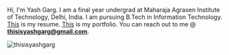 Hi, I'm Yash Garg. I am a final year undergrad at Maharaja Agrasen Institute of Technology, Delhi, India. I am pursuing B.Tech in Information Technology. [This](https://drive.google.com/file/d/1D4g6j607Ihd8L25YEEIDulb5azj0gCKy/view?usp=sharing) is my resume. [This](https://thisisyashgarg.netlify.app/) is my portfolio. You can reach out to me @ **thisisyashgarg@gmail.com**.
<p><img align="center" src="https://github-readme-streak-stats.herokuapp.com/?user=thisisyashgarg&" alt="thisisyashgarg" /></p>
